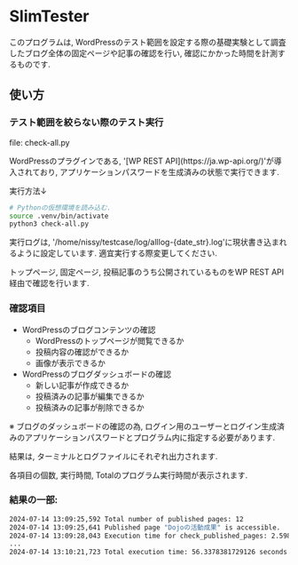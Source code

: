 # SlimTester

<p>このプログラムは, WordPressのテスト範囲を設定する際の基礎実験として調査したブログ全体の固定ページや記事の確認を行い, 確認にかかった時間を計測するものです.</p>

## 使い方

### テスト範囲を絞らない際のテスト実行
<p>file: check-all.py</p>
<p>WordPressのプラグインである, '[WP REST API](https://ja.wp-api.org/)'が導入されており, アプリケーションパスワードを生成済みの状態で実行できます.</p>


実行方法↓

```bash
# Pythonの仮想環境を読み込む.
source .venv/bin/activate
python3 check-all.py
```
<p>実行ログは, '/home/nissy/testcase/log/alllog-{date_str}.log'に現状書き込まれるように設定しています. 適宜実行する際変更してください. </p>

<p>トップページ, 固定ページ, 投稿記事のうち公開されているものをWP REST API経由で確認を行います. </p>


### 確認項目
- WordPressのブログコンテンツの確認
    - WordPressのトップページが閲覧できるか
    - 投稿内容の確認ができるか
    - 画像が表示できるか
- WordPressのブログダッシュボードの確認
    - 新しい記事が作成できるか
    - 投稿済みの記事が編集できるか
    - 投稿済みの記事が削除できるか

<p> ※ ブログのダッシュボードの確認の為, ログイン用のユーザーとログイン生成済みのアプリケーションパスワードとプログラム内に指定する必要があります. </p>

<p> 結果は, ターミナルとログファイルにそれぞれ出力されます.</p>
<p> 各項目の個数, 実行時間, Totalのプログラム実行時間が表示されます. </p>

### 結果の一部:
```bash
2024-07-14 13:09:25,592 Total number of published pages: 12
2024-07-14 13:09:25,641 Published page "Dojoの活動成果" is accessible.
2024-07-14 13:09:28,043 Execution time for check_published_pages: 2.5981905460357666 seconds
...
2024-07-14 13:10:21,723 Total execution time: 56.3378381729126 seconds

```

